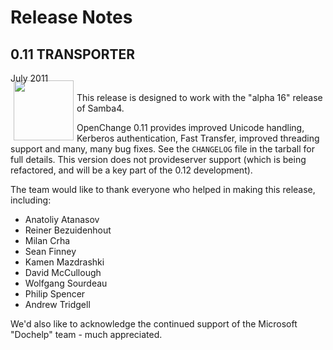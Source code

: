 # Release Notes #

<div class="news">
  <h2>0.11 TRANSPORTER</h2>
  <div class="date">July 2011</div>

<img border="0" width="96" height="96" style="border: 0pt none; margin: -5px 5px 5px; float: left;" alt="" src="/images/icon_openchange_logo.png" />

This release is designed to work with the "alpha 16" release of Samba4.  

OpenChange 0.11 provides improved Unicode handling, Kerberos
authentication, Fast Transfer, improved threading support and many,
many bug fixes.  See the `CHANGELOG` file in the tarball for full
details. This version does not provideserver support (which is being
refactored, and will be a key part of the 0.12 development).

The team would like to thank everyone who helped in making this
release, including:

- Anatoliy Atanasov
- Reiner Bezuidenhout
- Milan Crha
- Sean Finney
- Kamen Mazdrashki
- David McCullough
- Wolfgang Sourdeau
- Philip Spencer
- Andrew Tridgell
  
We'd also like to acknowledge the continued support of the Microsoft
"Dochelp" team - much appreciated.

</div>
<div style="clear: both;"/>